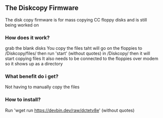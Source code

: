 ## The Diskcopy Firmware
The disk copy firmware is for mass copying CC floppy disks and is still being worked on
### How does it work?
grab the blank disks
You copy the files taht will go on the floppies to /Diskcopy/files/
then run 'start' (without quotes) in /Diskcopy/ then it will start copying files
It also needs to be connected to the floppies over modem so it shows up as a directory
### What benefit do i get?
Not having to manually copy the files
### How to install?
Run 'wget run https://devbin.dev/raw/dctetv8e' (without quotes)

